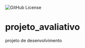
![GitHub License](https://img.shields.io/github/license/lucashenriquepereirasilva/projeto_avaliativo)

# projeto_avaliativo
projeto de desenvolvimento

